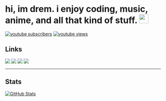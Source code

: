 # hi, im drem. i enjoy coding, music, anime, and all that kind of stuff. <img src="https://cdn.discordapp.com/emojis/1003503501193777243.png" width="30px">
<p align="left">
      <a href="https://www.youtube.com/@drem687?sub_confirmation=1">
         <img alt="youtube subscribers" title="Subscribe to my YouTube channel" src="https://custom-icon-badges.demolab.com/youtube/channel/subscribers/UCB1js4itHAq7YZv6MBnSYag?color=%23E05D44&label=SUBSCRIBE&logo=video&logoColor=white&style=for-the-badge&labelColor=CE4630"/></a> 
      <a href="https://www.youtube.com/@drem687?sub_confirmation=1">
         <img alt="youtube views" title="YouTube views" src="https://custom-icon-badges.demolab.com/youtube/channel/views/UCB1js4itHAq7YZv6MBnSYag?color=%23E1AD0E&logo=eye&logoColor=white&style=for-the-badge&labelColor=C79600"/></a> 
</p>

## Links
[![](https://img.shields.io/badge/-discord-5865F2?style=flat-square)](https://discord.com/users/1180921451675648072)
[![](https://img.shields.io/badge/-x-000000?style=flat-square)](https://x.com/drem687)
[![](https://img.shields.io/badge/-spotify-60EAB5?style=flat-square)](https://open.spotify.com/user/31o7knrnesvhmcba24t4d66xxium?si=5f0db93df4034bfc)
[![](https://img.shields.io/badge/-twitch-9456F1?style=flat-square)](https://www.twitch.tv/drem687)

---
## Stats
[![GitHub Stats](https://github-readme-stats.vercel.app/api?username=drem-jpg&theme=midnight-purple&show_icons=true&count_private=true)](https://github.com/drem-jpg)
